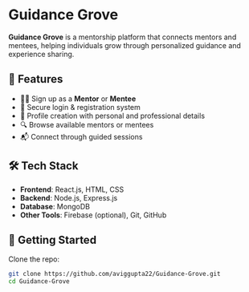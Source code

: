 # Guidance Grove

**Guidance Grove** is a mentorship platform that connects mentors and mentees, helping individuals grow through personalized guidance and experience sharing.

## 🌟 Features

- 🧑‍🏫 Sign up as a **Mentor** or **Mentee**
- 📧 Secure login & registration system
- 📝 Profile creation with personal and professional details
- 🔍 Browse available mentors or mentees
- 📬 Connect through guided sessions

## 🛠️ Tech Stack

- **Frontend**: React.js, HTML, CSS
- **Backend**: Node.js, Express.js
- **Database**: MongoDB
- **Other Tools**: Firebase (optional), Git, GitHub

## 🚀 Getting Started

Clone the repo:

```bash
git clone https://github.com/aviggupta22/Guidance-Grove.git
cd Guidance-Grove
